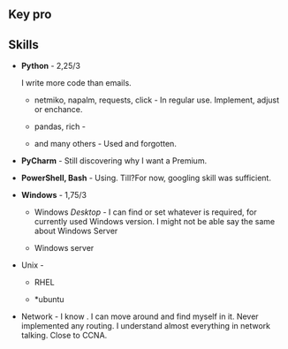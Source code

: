 

## Key pro

## Skills



- **Python** - 2,25/3

  I write more code than emails. 

  - netmiko, napalm, requests, click - In regular use. Implement, adjust or enchance.

  - pandas, rich - 
  - and many others - Used and forgotten.  

- **PyCharm** - Still discovering why I want a Premium. 

- **PowerShell, Bash** - Using. Till?For now, googling skill was sufficient. 

- **Windows** - 1,75/3

  - Windows *Desktop* - I can find or set whatever is required, for currently used Windows version. I might not be able say the same about Windows Server

  - Windows server 

- Unix - 

  - RHEL

  - *ubuntu

- Network - I know . I can move around and find myself in it. Never implemented any routing. I understand almost everything in network talking. Close to CCNA. 